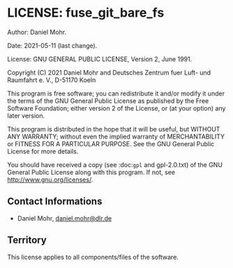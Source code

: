 # LICENSE: fuse_git_bare_fs

Author: Daniel Mohr.

Date: 2021-05-11 (last change).

License: GNU GENERAL PUBLIC LICENSE, Version 2, June 1991.

Copyright (C) 2021 Daniel Mohr and Deutsches Zentrum fuer Luft- und Raumfahrt e. V., D-51170 Koeln

 This program is free software; you can redistribute it and/or modify
 it under the terms of the GNU General Public License as published by
 the Free Software Foundation; either version 2 of the License, or
 (at your option) any later version.

 This program is distributed in the hope that it will be useful,
 but WITHOUT ANY WARRANTY; without even the implied warranty of
 MERCHANTABILITY or FITNESS FOR A PARTICULAR PURPOSE.  See the
 GNU General Public License for more details.

 You should have received a copy (see :doc:`gpl` and gpl-2.0.txt) of the
 GNU General Public License along with this program.
 If not, see <http://www.gnu.org/licenses/>.

## Contact Informations

 * Daniel Mohr, daniel.mohr@dlr.de

## Territory

This license applies to all components/files of the software.
